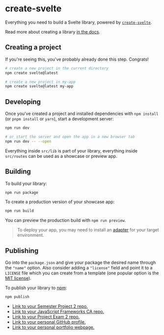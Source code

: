 # create-svelte

Everything you need to build a Svelte library, powered by [`create-svelte`](https://github.com/sveltejs/kit/tree/master/packages/create-svelte).

Read more about creating a library [in the docs](https://kit.svelte.dev/docs/packaging).

## Creating a project

If you're seeing this, you've probably already done this step. Congrats!

```bash
# create a new project in the current directory
npm create svelte@latest

# create a new project in my-app
npm create svelte@latest my-app
```

## Developing

Once you've created a project and installed dependencies with `npm install` (or `pnpm install` or `yarn`), start a development server:

```bash
npm run dev

# or start the server and open the app in a new browser tab
npm run dev -- --open
```

Everything inside `src/lib` is part of your library, everything inside `src/routes` can be used as a showcase or preview app.

## Building

To build your library:

```bash
npm run package
```

To create a production version of your showcase app:

```bash
npm run build
```

You can preview the production build with `npm run preview`.

> To deploy your app, you may need to install an [adapter](https://kit.svelte.dev/docs/adapters) for your target environment.

## Publishing

Go into the `package.json` and give your package the desired name through the `"name"` option. Also consider adding a `"license"` field and point it to a `LICENSE` file which you can create from a template (one popular option is the [MIT license](https://opensource.org/license/mit/)).

To publish your library to [npm](https://www.npmjs.com):

```bash
npm publish
```

<ul>
	<li>
		<a href="https://github.com/Christonn93/Semester-Project-2">Link to your Semester Project 2 repo.</a>
	</li>
	<li>
		<a href="https://github.com/Christonn93/store-online">Link to your JavaScript Frameworks CA repo.</a>
	</li>
	<li>
		<a href="https://github.com/Christonn93/holidaze">Link to your Project Exam 2 repo.</a>
	</li>
	<li>
		<a href="https://github.com/Christonn93">Link to your personal GitHub profile.</a>
	</li>
	<li>
		<a href="https://christonn93.github.io/Portfolio_2/">Link to your personal portfolio webpage.</a>
	</li>
</ul>